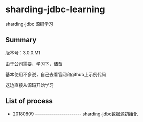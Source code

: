 # sharding-jdbc-learning

sharding-jdbc 源码学习

## Summary

版本号：3.0.0.M1

由于公司需要，学习下，储备

基本使用不多说，自己去看官网和github上示例代码

这边直接从源码开始学习

## List of process

- 20180809 ----------------------- [sharding-jdbc数据源初始化][1]

[1]:./Main/chapter-1.md
